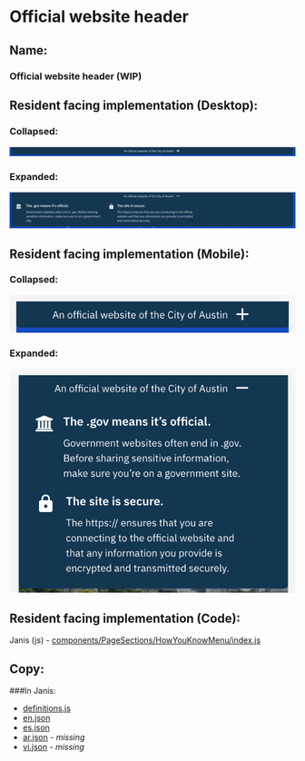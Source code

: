 # Official website header

## Name:

### Official website header (WIP)

## Resident facing implementation (Desktop):

### Collapsed:

![collapsed desktop](official_website_header/desktop-collapsed.png)

### Expanded:

![expanded desktop](official_website_header/desktop-expanded.png)

## Resident facing implementation (Mobile):

### Collapsed:

![collapsed mobile](official_website_header/mobile-collapsed.png)

### Expanded:

![expanded mobile](official_website_header/mobile-expanded.png)

## Resident facing implementation (Code):

Janis (js) - [components/PageSections/HowYouKnowMenu/index.js](https://github.com/cityofaustin/janis/blob/master/src/components/PageSections/HowYouKnowMenu/index.js)

## Copy:

###In Janis:

- [definitions.js](https://github.com/cityofaustin/janis/blob/ec7a30a7c066d59c325f8822db30e098f16e09a8/src/js/i18n/definitions.js#L153)
- [en.json](https://github.com/cityofaustin/janis/blob/ec7a30a7c066d59c325f8822db30e098f16e09a8/src/js/i18n/locales/en.json#L88)
- [es.json](https://github.com/cityofaustin/janis/blob/ec7a30a7c066d59c325f8822db30e098f16e09a8/src/js/i18n/locales/es.json#L77)
- [ar.json](https://github.com/cityofaustin/janis/blob/master/src/js/i18n/locales/ar.json) - _missing_
- [vi.json](https://github.com/cityofaustin/janis/blob/master/src/js/i18n/locales/vi.json) - _missing_
